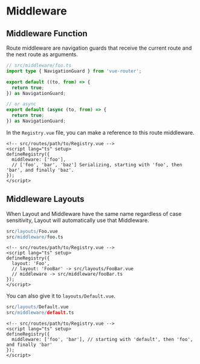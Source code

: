 # Middleware

## Middleware Function

Route middleware are navigation guards that receive the current route and the next route as arguments.

```ts
// src/middleware/foo.ts
import type { NavigationGuard } from 'vue-router';

export default ((to, from) => {
  return true;
}) as NavigationGuard;

// or async
export default (async (to, from) => {
  return true;
}) as NavigationGuard;
```

In the `Registry.vue` file, you can make a reference to this route middleware.

```vue
<!-- src/routes/path/to/Registry.vue -->
<script lang="ts" setup>
defineRegistry({
  middleware: ['foo'],
  // ['foo', 'bar', 'baz'] Serializing, starting with 'foo', then 'bar', and finally 'baz'.
});
</script>
```

## Middleware Layouts

When Layout and Middleware have the same name regardless of case sensitivity, Layout will automatically use that Middleware.

```coffee
src/layouts/Foo.vue
src/middleware/foo.ts
```

```vue
<!-- src/routes/path/to/Registry.vue -->
<script lang="ts" setup>
defineRegistry({
  layout: 'Foo',
  // layout: 'FooBar' -> src/layouts/FooBar.vue
  // middleware -> src/middleware/fooBar.ts
});
</script>
```

You can also give it to `layouts/Default.vue`.

```coffee
src/layouts/Default.vue
src/middleware/default.ts
```

```vue
<!-- src/routes/path/to/Registry.vue -->
<script lang="ts" setup>
defineRegistry({
  middleware: ['foo', 'bar'], // starting with 'default', then 'foo', and finally 'bar'
});
</script>
```
